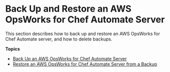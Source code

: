 # Back Up and Restore an AWS OpsWorks for Chef Automate Server<a name="opscm-backup-restore"></a>

This section describes how to back up and restore an AWS OpsWorks for Chef Automate server, and how to delete backups\.

**Topics**
+ [Back Up an AWS OpsWorks for Chef Automate Server](opscm-chef-backup.md)
+ [Restore an AWS OpsWorks for Chef Automate Server from a Backup](opscm-chef-restore.md)